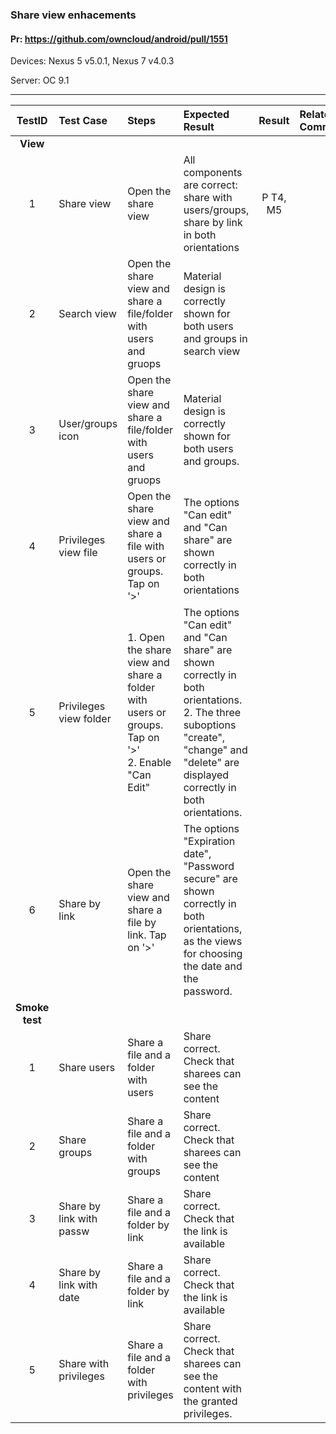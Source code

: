 ###  Share view enhacements 

#### Pr: https://github.com/owncloud/android/pull/1551

Devices: Nexus 5 v5.0.1, Nexus 7 v4.0.3

Server:
OC 9.1

---

 
| TestID | Test Case | Steps | Expected Result | Result | Related Comment |
| :----: | :-------- | :---- | :-------------- | :----: | :-------------- |
|**View**||||||
| 1 | Share view | Open the share view |  All components are correct: share with users/groups, share by link in both orientations | P T4, M5 |  |
| 2 | Search view | Open the share view and share a file/folder with users and gruops|  Material design is correctly shown for both users and groups in search view  |  |  |
| 3 | User/groups icon | Open the share view and share a file/folder with users and gruops|  Material design is correctly shown for both users and groups.  |  |  |
| 4 | Privileges view file | Open the share view and share a file with users or groups. Tap on '>'| The options "Can edit" and "Can share" are shown correctly in both orientations  |  |  |
| 5 | Privileges view folder | 1. Open the share view and share a folder with users or groups. Tap on '>'<br>2. Enable "Can Edit"| The options "Can edit" and "Can share" are shown correctly in both orientations.<br>2. The three suboptions "create", "change" and "delete" are displayed correctly in both orientations.   |  |  |
| 6 | Share by link | Open the share view and share a file by link. Tap on '>'| The options "Expiration date", "Password secure" are shown correctly in both orientations, as the views for choosing the date and the password. |  |  |
|**Smoke test**||||||
| 1 | Share users | Share a file and a folder with users | Share correct. Check that sharees can see the content |  |  |
| 2 | Share groups | Share a file and a folder with groups | Share correct. Check that sharees can see the content |  |  |
| 3 | Share by link with passw | Share a file and a folder by link | Share correct. Check that the link is available |  |  |
| 4 | Share by link with date | Share a file and a folder by link | Share correct. Check that the link is available |  |  |
| 5 | Share with privileges | Share a file and a folder with privileges | Share correct. Check that sharees can see the content with the granted privileges. |  |  |
